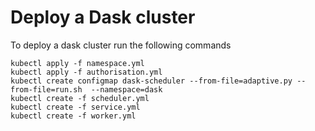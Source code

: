 # Deploy a Dask cluster

To deploy a dask cluster run the following commands

```
kubectl apply -f namespace.yml
kubectl apply -f authorisation.yml
kubectl create configmap dask-scheduler --from-file=adaptive.py --from-file=run.sh  --namespace=dask
kubectl create -f scheduler.yml
kubectl create -f service.yml
kubectl create -f worker.yml
```
